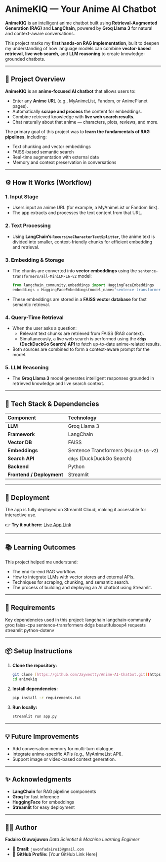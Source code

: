 # AnimeKIQ — Your Anime AI Chatbot

**AnimeKIQ** is an intelligent anime chatbot built using **Retrieval-Augmented Generation (RAG)** and **LangChain**, powered by **Groq Llama 3** for natural and context-aware conversations.

This project marks my **first hands-on RAG implementation**, built to deepen my understanding of how language models can combine **vector-based retrieval**, **live web search**, and **LLM reasoning** to create knowledge-grounded chatbots.

---

## 🧠 Project Overview

**AnimeKIQ** is an **anime-focused AI chatbot** that allows users to:
* Enter any **Anime URL** (e.g., MyAnimeList, Fandom, or AnimePlanet pages).
* Automatically **scrape and process** the content for embeddings.
* Combine retrieved knowledge with **live web search results**.
* Chat naturally about that anime — characters, plots, reviews, and more.

The primary goal of this project was to **learn the fundamentals of RAG pipelines**, including:
* Text chunking and vector embeddings
* FAISS-based semantic search
* Real-time augmentation with external data
* Memory and context preservation in conversations

---

## ⚙️ How It Works (Workflow)

### 1. Input Stage
* Users input an anime URL (for example, a MyAnimeList or Fandom link).
* The app extracts and processes the text content from that URL.

### 2. Text Processing
* Using **LangChain’s `RecursiveCharacterTextSplitter`**, the anime text is divided into smaller, context-friendly chunks for efficient embedding and retrieval.

### 3. Embedding & Storage
* The chunks are converted into **vector embeddings** using the `sentence-transformers/all-MiniLM-L6-v2` model:
    ```python
    from langchain_community.embeddings import HuggingFaceEmbeddings
    embeddings = HuggingFaceEmbeddings(model_name="sentence-transformers/all-MiniLM-L6-v2")
    ```
* These embeddings are stored in a **FAISS vector database** for fast semantic retrieval.

### 4. Query-Time Retrieval
* When the user asks a question:
    * Relevant text chunks are retrieved from FAISS (RAG context).
    * Simultaneously, a live web search is performed using the **`ddgs` (DuckDuckGo Search) API** to fetch up-to-date anime-related results.
* Both sources are combined to form a context-aware prompt for the model.

### 5. LLM Reasoning
* The **Groq Llama 3** model generates intelligent responses grounded in retrieved knowledge and live search context.

---

## 🧩 Tech Stack & Dependencies

| Component | Technology |
| :--- | :--- |
| **LLM** | Groq Llama 3 |
| **Framework** | LangChain |
| **Vector DB** | FAISS |
| **Embeddings** | Sentence Transformers (`MiniLM-L6-v2`) |
| **Search API** | `ddgs` (DuckDuckGo Search) |
| **Backend** | Python |
| **Frontend / Deployment**| Streamlit |

---

## 🚀 Deployment

The app is fully deployed on Streamlit Cloud, making it accessible for interactive use.

👉 **Try it out here:** [Live App Link](https://animekiqchatbot.streamlit.app/)

---

## 📚 Learning Outcomes

This project helped me understand:
* The end-to-end RAG workflow.
* How to integrate LLMs with vector stores and external APIs.
* Techniques for scraping, chunking, and semantic search.
* The process of building and deploying an AI chatbot using Streamlit.

---

## 🧾 Requirements

Key dependencies used in this project:
langchain
langchain-community
groq
faiss-cpu
sentence-transformers
ddgs
beautifulsoup4
requests
streamlit
python-dotenv

---

## 📦 Setup Instructions

1.  **Clone the repository:**
    ```bash
    git clone [https://github.com/Jaywestty/Anime-AI-Chatbot.git](https://github.com/Jaywestty/Anime-AI-Chatbot.git)
    cd animekiq
    ```

2.  **Install dependencies:**
    ```bash
    pip install -r requirements.txt
    ```

3.  **Run locally:**
    ```bash
    streamlit run app.py
    ```

---

## 💡 Future Improvements

* Add conversation memory for multi-turn dialogue.
* Integrate anime-specific APIs (e.g., MyAnimeList API).
* Support image or video-based context generation.

---

## ✨ Acknowledgments

* **LangChain** for RAG pipeline components
* **Groq** for fast inference
* **HuggingFace** for embeddings
* **Streamlit** for easy deployment

---

## 👨‍💻 Author

**Fadairo Oluwajuwon**
*Data Scientist & Machine Learning Engineer*

* 📧 **Email:** `juwonfadairo13@gmail.com`
* 🔗 **GitHub Profile:** [Your GitHub Link Here]

